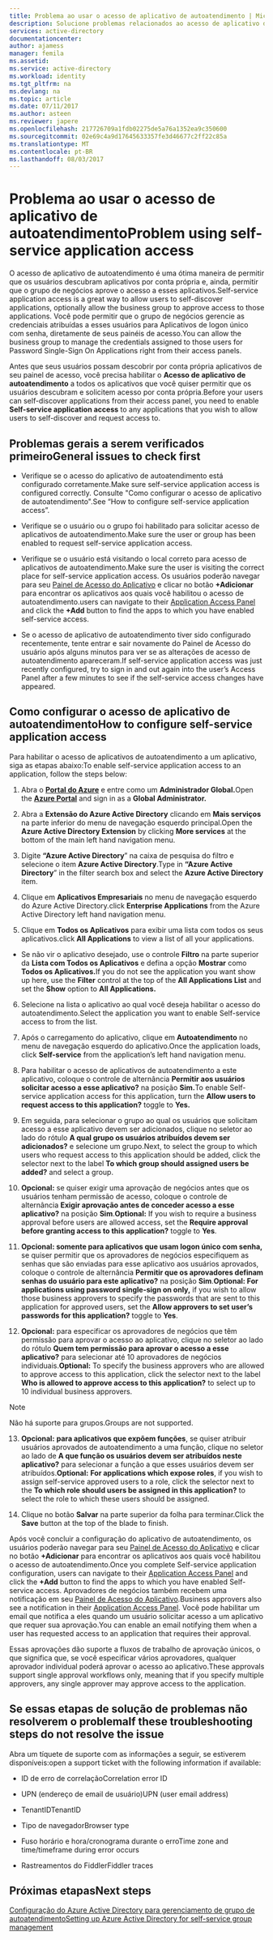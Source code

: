 ```yaml
---
title: Problema ao usar o acesso de aplicativo de autoatendimento | Microsoft Docs
description: Solucione problemas relacionados ao acesso de aplicativo de autoatendimento
services: active-directory
documentationcenter: 
author: ajamess
manager: femila
ms.assetid: 
ms.service: active-directory
ms.workload: identity
ms.tgt_pltfrm: na
ms.devlang: na
ms.topic: article
ms.date: 07/11/2017
ms.author: asteen
ms.reviewer: japere
ms.openlocfilehash: 217726709a1fdb02275de5a76a1352ea9c350600
ms.sourcegitcommit: 02e69c4a9d17645633357fe3d46677c2ff22c85a
ms.translationtype: MT
ms.contentlocale: pt-BR
ms.lasthandoff: 08/03/2017
---
```

# <a name="problem-using-self-service-application-access"></a><span data-ttu-id="1733c-103">Problema ao usar o acesso de aplicativo de autoatendimento</span><span class="sxs-lookup"><span data-stu-id="1733c-103">Problem using self-service application access</span></span>

<span data-ttu-id="1733c-104">O acesso de aplicativo de autoatendimento é uma ótima maneira de permitir que os usuários descubram aplicativos por conta própria e, ainda, permitir que o grupo de negócios aprove o acesso a esses aplicativos.</span><span class="sxs-lookup"><span data-stu-id="1733c-104">Self-service application access is a great way to allow users to self-discover applications, optionally allow the business group to approve access to those applications.</span></span> <span data-ttu-id="1733c-105">Você pode permitir que o grupo de negócios gerencie as credenciais atribuídas a esses usuários para Aplicativos de logon único com senha, diretamente de seus painéis de acesso.</span><span class="sxs-lookup"><span data-stu-id="1733c-105">You can allow the business group to manage the credentials assigned to those users for Password Single-Sign On Applications right from their access panels.</span></span>

<span data-ttu-id="1733c-106">Antes que seus usuários possam descobrir por conta própria aplicativos de seu painel de acesso, você precisa habilitar o **Acesso de aplicativo de autoatendimento** a todos os aplicativos que você quiser permitir que os usuários descubram e solicitem acesso por conta própria.</span><span class="sxs-lookup"><span data-stu-id="1733c-106">Before your users can self-discover applications from their access panel, you need to enable **Self-service application access** to any applications that you wish to allow users to self-discover and request access to.</span></span>

## <a name="general-issues-to-check-first"></a><span data-ttu-id="1733c-107">Problemas gerais a serem verificados primeiro</span><span class="sxs-lookup"><span data-stu-id="1733c-107">General issues to check first</span></span>

-   <span data-ttu-id="1733c-108">Verifique se o acesso do aplicativo de autoatendimento está configurado corretamente.</span><span class="sxs-lookup"><span data-stu-id="1733c-108">Make sure self-service application access is configured correctly.</span></span> <span data-ttu-id="1733c-109">Consulte "Como configurar o acesso de aplicativo de autoatendimento".</span><span class="sxs-lookup"><span data-stu-id="1733c-109">See “How to configure self-service application access”.</span></span>

-   <span data-ttu-id="1733c-110">Verifique se o usuário ou o grupo foi habilitado para solicitar acesso de aplicativos de autoatendimento.</span><span class="sxs-lookup"><span data-stu-id="1733c-110">Make sure the user or group has been enabled to request self-service application access.</span></span>

-   <span data-ttu-id="1733c-111">Verifique se o usuário está visitando o local correto para acesso de aplicativos de autoatendimento.</span><span class="sxs-lookup"><span data-stu-id="1733c-111">Make sure the user is visiting the correct place for self-service application access.</span></span> <span data-ttu-id="1733c-112">Os usuários poderão navegar para seu [Painel de Acesso do Aplicativo](https://myapps.microsoft.com/) e clicar no botão **+Adicionar** para encontrar os aplicativos aos quais você habilitou o acesso de autoatendimento.</span><span class="sxs-lookup"><span data-stu-id="1733c-112">users can navigate to their [Application Access Panel](https://myapps.microsoft.com/) and click the **+Add** button to find the apps to which you have enabled self-service access.</span></span>

-   <span data-ttu-id="1733c-113">Se o acesso de aplicativo de autoatendimento tiver sido configurado recentemente, tente entrar e sair novamente do Painel de Acesso do usuário após alguns minutos para ver se as alterações de acesso de autoatendimento apareceram.</span><span class="sxs-lookup"><span data-stu-id="1733c-113">If self-service application access was just recently configured, try to sign in and out again into the user’s Access Panel after a few minutes to see if the self-service access changes have appeared.</span></span>

## <a name="how-to-configure-self-service-application-access"></a><span data-ttu-id="1733c-114">Como configurar o acesso de aplicativo de autoatendimento</span><span class="sxs-lookup"><span data-stu-id="1733c-114">How to configure self-service application access</span></span>

<span data-ttu-id="1733c-115">Para habilitar o acesso de aplicativos de autoatendimento a um aplicativo, siga as etapas abaixo:</span><span class="sxs-lookup"><span data-stu-id="1733c-115">To enable self-service application access to an application, follow the steps below:</span></span>

1.  <span data-ttu-id="1733c-116">Abra o [**Portal do Azure**](https://portal.azure.com/) e entre como um **Administrador Global.**</span><span class="sxs-lookup"><span data-stu-id="1733c-116">Open the [**Azure Portal**](https://portal.azure.com/) and sign in as a **Global Administrator.**</span></span>

2.  <span data-ttu-id="1733c-117">Abra a **Extensão do Azure Active Directory** clicando em **Mais serviços** na parte inferior do menu de navegação esquerdo principal.</span><span class="sxs-lookup"><span data-stu-id="1733c-117">Open the **Azure Active Directory Extension** by clicking **More services** at the bottom of the main left hand navigation menu.</span></span>

3.  <span data-ttu-id="1733c-118">Digite **“Azure Active Directory**” na caixa de pesquisa do filtro e selecione o item **Azure Active Directory**.</span><span class="sxs-lookup"><span data-stu-id="1733c-118">Type in **“Azure Active Directory**” in the filter search box and select the **Azure Active Directory** item.</span></span>

4.  <span data-ttu-id="1733c-119">Clique em **Aplicativos Empresariais** no menu de navegação esquerdo do Azure Active Directory.</span><span class="sxs-lookup"><span data-stu-id="1733c-119">click **Enterprise Applications** from the Azure Active Directory left hand navigation menu.</span></span>

5.  <span data-ttu-id="1733c-120">Clique em **Todos os Aplicativos** para exibir uma lista com todos os seus aplicativos.</span><span class="sxs-lookup"><span data-stu-id="1733c-120">click **All Applications** to view a list of all your applications.</span></span>

  * <span data-ttu-id="1733c-121">Se não vir o aplicativo desejado, use o controle **Filtro** na parte superior da **Lista com Todos os Aplicativos** e defina a opção **Mostrar** como **Todos os Aplicativos.**</span><span class="sxs-lookup"><span data-stu-id="1733c-121">If you do not see the application you want show up here, use the **Filter** control at the top of the **All Applications List** and set the **Show** option to **All Applications.**</span></span>

6.  <span data-ttu-id="1733c-122">Selecione na lista o aplicativo ao qual você deseja habilitar o acesso do autoatendimento.</span><span class="sxs-lookup"><span data-stu-id="1733c-122">Select the application you want to enable Self-service access to from the list.</span></span>

7.  <span data-ttu-id="1733c-123">Após o carregamento do aplicativo, clique em **Autoatendimento** no menu de navegação esquerdo do aplicativo.</span><span class="sxs-lookup"><span data-stu-id="1733c-123">Once the application loads, click **Self-service** from the application’s left hand navigation menu.</span></span>

8.  <span data-ttu-id="1733c-124">Para habilitar o acesso de aplicativos de autoatendimento a este aplicativo, coloque o controle de alternância **Permitir aos usuários solicitar acesso a esse aplicativo?** na posição **Sim.**</span><span class="sxs-lookup"><span data-stu-id="1733c-124">To enable Self-service application access for this application, turn the **Allow users to request access to this application?** toggle to **Yes.**</span></span>

9.  <span data-ttu-id="1733c-125">Em seguida, para selecionar o grupo ao qual os usuários que solicitam acesso a esse aplicativo devem ser adicionados, clique no seletor ao lado do rótulo **A qual grupo os usuários atribuídos devem ser adicionados?** e selecione um grupo.</span><span class="sxs-lookup"><span data-stu-id="1733c-125">Next, to select the group to which users who request access to this application should be added, click the selector next to the label **To which group should assigned users be added?** and select a group.</span></span>

10. <span data-ttu-id="1733c-126">**Opcional:** se quiser exigir uma aprovação de negócios antes que os usuários tenham permissão de acesso, coloque o controle de alternância **Exigir aprovação antes de conceder acesso a esse aplicativo?** na posição **Sim**.</span><span class="sxs-lookup"><span data-stu-id="1733c-126">**Optional:** If you wish to require a business approval before users are allowed access, set the **Require approval before granting access to this application?** toggle to **Yes**.</span></span>

11. <span data-ttu-id="1733c-127">**Opcional: somente para aplicativos que usam logon único com senha,** se quiser permitir que os aprovadores de negócios especifiquem as senhas que são enviadas para esse aplicativo aos usuários aprovados, coloque o controle de alternância **Permitir que os aprovadores definam senhas do usuário para este aplicativo?** na posição **Sim**.</span><span class="sxs-lookup"><span data-stu-id="1733c-127">**Optional: For applications using password single-sign on only,** if you wish to allow those business approvers to specify the passwords that are sent to this application for approved users, set the **Allow approvers to set user’s passwords for this application?** toggle to **Yes**.</span></span>

12. <span data-ttu-id="1733c-128">**Opcional:** para especificar os aprovadores de negócios que têm permissão para aprovar o acesso ao aplicativo, clique no seletor ao lado do rótulo **Quem tem permissão para aprovar o acesso a esse aplicativo?** para selecionar até 10 aprovadores de negócios individuais.</span><span class="sxs-lookup"><span data-stu-id="1733c-128">**Optional:** To specify the business approvers who are allowed to approve access to this application, click the selector next to the label **Who is allowed to approve access to this application?** to select up to 10 individual business approvers.</span></span>

 >[!NOTE]
 > <span data-ttu-id="1733c-129">Não há suporte para grupos.</span><span class="sxs-lookup"><span data-stu-id="1733c-129">Groups are not supported.</span></span>
 >
 >

13. <span data-ttu-id="1733c-130">**Opcional:** **para aplicativos que expõem funções**, se quiser atribuir usuários aprovados de autoatendimento a uma função, clique no seletor ao lado de **A que função os usuários devem ser atribuídos neste aplicativo?** para selecionar a função a que esses usuários devem ser atribuídos.</span><span class="sxs-lookup"><span data-stu-id="1733c-130">**Optional:** **For applications which expose roles**, if you wish to assign self-service approved users to a role, click the selector next to the **To which role should users be assigned in this application?** to select the role to which these users should be assigned.</span></span>

14. <span data-ttu-id="1733c-131">Clique no botão **Salvar** na parte superior da folha para terminar.</span><span class="sxs-lookup"><span data-stu-id="1733c-131">Click the **Save** button at the top of the blade to finish.</span></span>

<span data-ttu-id="1733c-132">Após você concluir a configuração do aplicativo de autoatendimento, os usuários poderão navegar para seu [Painel de Acesso do Aplicativo](https://myapps.microsoft.com/) e clicar no botão **+Adicionar** para encontrar os aplicativos aos quais você habilitou o acesso de autoatendimento.</span><span class="sxs-lookup"><span data-stu-id="1733c-132">Once you complete Self-service application configuration, users can navigate to their [Application Access Panel](https://myapps.microsoft.com/) and click the **+Add** button to find the apps to which you have enabled Self-service access.</span></span> <span data-ttu-id="1733c-133">Aprovadores de negócios também recebem uma notificação em seu [Painel de Acesso do Aplicativo](https://myapps.microsoft.com/).</span><span class="sxs-lookup"><span data-stu-id="1733c-133">Business approvers also see a notification in their [Application Access Panel](https://myapps.microsoft.com/).</span></span> <span data-ttu-id="1733c-134">Você pode habilitar um email que notifica a eles quando um usuário solicitar acesso a um aplicativo que requer sua aprovação.</span><span class="sxs-lookup"><span data-stu-id="1733c-134">You can enable an email notifying them when a user has requested access to an application that requires their approval.</span></span> 

<span data-ttu-id="1733c-135">Essas aprovações dão suporte a fluxos de trabalho de aprovação únicos, o que significa que, se você especificar vários aprovadores, qualquer aprovador individual poderá aprovar o acesso ao aplicativo.</span><span class="sxs-lookup"><span data-stu-id="1733c-135">These approvals support single approval workflows only, meaning that if you specify multiple approvers, any single approver may approve access to the application.</span></span>

## <a name="if-these-troubleshooting-steps-do-not-resolve-the-issue"></a><span data-ttu-id="1733c-136">Se essas etapas de solução de problemas não resolverem o problema</span><span class="sxs-lookup"><span data-stu-id="1733c-136">If these troubleshooting steps do not resolve the issue</span></span> 

<span data-ttu-id="1733c-137">Abra um tíquete de suporte com as informações a seguir, se estiverem disponíveis:</span><span class="sxs-lookup"><span data-stu-id="1733c-137">open a support ticket with the following information if available:</span></span>

-   <span data-ttu-id="1733c-138">ID de erro de correlação</span><span class="sxs-lookup"><span data-stu-id="1733c-138">Correlation error ID</span></span>

-   <span data-ttu-id="1733c-139">UPN (endereço de email de usuário)</span><span class="sxs-lookup"><span data-stu-id="1733c-139">UPN (user email address)</span></span>

-   <span data-ttu-id="1733c-140">TenantID</span><span class="sxs-lookup"><span data-stu-id="1733c-140">TenantID</span></span>

-   <span data-ttu-id="1733c-141">Tipo de navegador</span><span class="sxs-lookup"><span data-stu-id="1733c-141">Browser type</span></span>

-   <span data-ttu-id="1733c-142">Fuso horário e hora/cronograma durante o erro</span><span class="sxs-lookup"><span data-stu-id="1733c-142">Time zone and time/timeframe during error occurs</span></span>

-   <span data-ttu-id="1733c-143">Rastreamentos do Fiddler</span><span class="sxs-lookup"><span data-stu-id="1733c-143">Fiddler traces</span></span>

## <a name="next-steps"></a><span data-ttu-id="1733c-144">Próximas etapas</span><span class="sxs-lookup"><span data-stu-id="1733c-144">Next steps</span></span>
[<span data-ttu-id="1733c-145">Configuração do Azure Active Directory para gerenciamento de grupo de autoatendimento</span><span class="sxs-lookup"><span data-stu-id="1733c-145">Setting up Azure Active Directory for self-service group management</span></span>](active-directory-accessmanagement-self-service-group-management.md)
